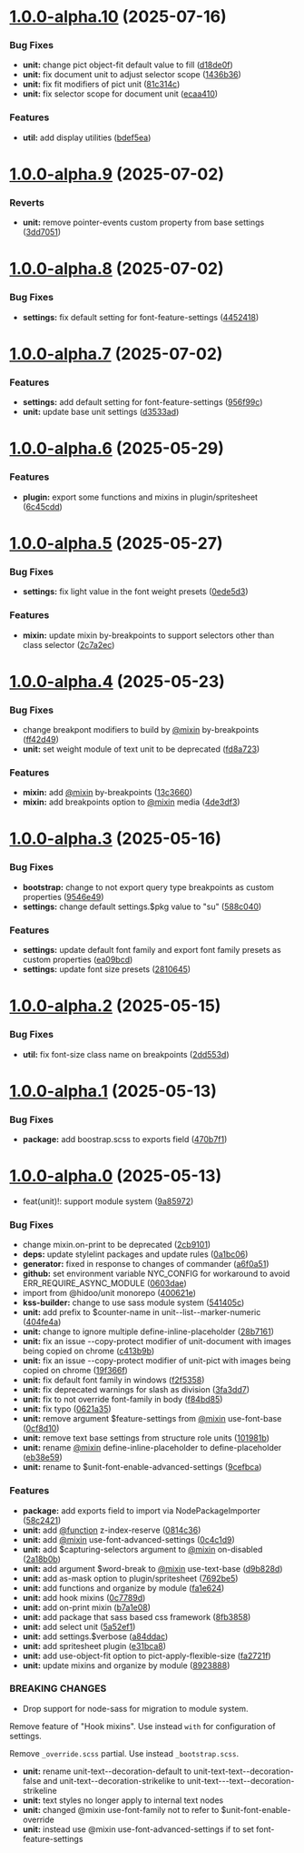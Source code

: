 # [1.0.0-alpha.10](https://github.com/hidoo/styleunit/compare/v1.0.0-alpha.9...v1.0.0-alpha.10) (2025-07-16)


### Bug Fixes

* **unit:** change pict object-fit default value to fill ([d18de0f](https://github.com/hidoo/styleunit/commit/d18de0f568fa131979e6051d8711f3abe68d77ab))
* **unit:** fix document unit to adjust selector scope ([1436b36](https://github.com/hidoo/styleunit/commit/1436b36e9a3b6bae06e92ba293b4059f9ccde147))
* **unit:** fix fit modifiers of pict unit ([81c314c](https://github.com/hidoo/styleunit/commit/81c314c800fdace635e383995d6987439ab73c88))
* **unit:** fix selector scope for document unit ([ecaa410](https://github.com/hidoo/styleunit/commit/ecaa4100575150c4dd69ac60854fb9915e2f3aac))


### Features

* **util:** add display utilities ([bdef5ea](https://github.com/hidoo/styleunit/commit/bdef5ea8c6f24d8cc456a7b3dbf6026629164325))



# [1.0.0-alpha.9](https://github.com/hidoo/styleunit/compare/v1.0.0-alpha.8...v1.0.0-alpha.9) (2025-07-02)


### Reverts

* **unit:** remove pointer-events custom property from base settings ([3dd7051](https://github.com/hidoo/styleunit/commit/3dd7051df7e5c8aa70a4044160080cbbda2a46d0))



# [1.0.0-alpha.8](https://github.com/hidoo/styleunit/compare/v1.0.0-alpha.7...v1.0.0-alpha.8) (2025-07-02)


### Bug Fixes

* **settings:** fix default setting for font-feature-settings ([4452418](https://github.com/hidoo/styleunit/commit/445241818f0f9eb4f1ad36d10ceb7c4072c54f77))



# [1.0.0-alpha.7](https://github.com/hidoo/styleunit/compare/v1.0.0-alpha.6...v1.0.0-alpha.7) (2025-07-02)


### Features

* **settings:** add default setting for font-feature-settings ([956f99c](https://github.com/hidoo/styleunit/commit/956f99ca4022e40d4d89905e6b4f967e6bb0ce96))
* **unit:** update base unit settings ([d3533ad](https://github.com/hidoo/styleunit/commit/d3533ad44722c80e49472e479363a43f0684405f))



# [1.0.0-alpha.6](https://github.com/hidoo/styleunit/compare/v1.0.0-alpha.5...v1.0.0-alpha.6) (2025-05-29)


### Features

* **plugin:** export some functions and mixins in plugin/spritesheet ([6c45cdd](https://github.com/hidoo/styleunit/commit/6c45cddb8dc767c35767a3adffff1fb99df187fe))



# [1.0.0-alpha.5](https://github.com/hidoo/styleunit/compare/v1.0.0-alpha.4...v1.0.0-alpha.5) (2025-05-27)


### Bug Fixes

* **settings:** fix light value in the font weight presets ([0ede5d3](https://github.com/hidoo/styleunit/commit/0ede5d3d17c3bd2bcbc8e1406f785267328ba280))


### Features

* **mixin:** update mixin by-breakpoints to support selectors other than class selector ([2c7a2ec](https://github.com/hidoo/styleunit/commit/2c7a2ec1c051bd807815b0f1089099533e0febf3))



# [1.0.0-alpha.4](https://github.com/hidoo/styleunit/compare/v1.0.0-alpha.3...v1.0.0-alpha.4) (2025-05-23)


### Bug Fixes

* change breakpont modifiers to build by [@mixin](https://github.com/mixin) by-breakpoints ([ff42d49](https://github.com/hidoo/styleunit/commit/ff42d492054b77f2c1defbf8adbc2e292144b8c7))
* **unit:** set weight module of text unit to be deprecated ([fd8a723](https://github.com/hidoo/styleunit/commit/fd8a723986f9afaf46475e86d70ec9af3dedefb2))


### Features

* **mixin:** add [@mixin](https://github.com/mixin) by-breakpoints ([13c3660](https://github.com/hidoo/styleunit/commit/13c36607114c1345fa070be8255140570e366d61))
* **mixin:** add breakpoints option to [@mixin](https://github.com/mixin) media ([4de3df3](https://github.com/hidoo/styleunit/commit/4de3df32b69ca388972407d23944ccadc1ea73c8))



# [1.0.0-alpha.3](https://github.com/hidoo/styleunit/compare/v1.0.0-alpha.2...v1.0.0-alpha.3) (2025-05-16)


### Bug Fixes

* **bootstrap:** change to not export query type breakpoints as custom properties ([9546e49](https://github.com/hidoo/styleunit/commit/9546e4944c7d6628a4946c2b3ba2caf62e3c971e))
* **settings:** change default settings.$pkg value to "su" ([588c040](https://github.com/hidoo/styleunit/commit/588c040b96b0fe015b1abe06a1d4b6e8487df7d3))


### Features

* **settings:** update default font family and export font family presets as custom properties ([ea09bcd](https://github.com/hidoo/styleunit/commit/ea09bcd50635da4c7ffb1bdb3d508ef0abb2ed87))
* **settings:** update font size presets ([2810645](https://github.com/hidoo/styleunit/commit/281064509dedd4d4ecc76967ffeb9006d3dd36a8))



# [1.0.0-alpha.2](https://github.com/hidoo/styleunit/compare/v1.0.0-alpha.1...v1.0.0-alpha.2) (2025-05-15)


### Bug Fixes

* **util:** fix font-size class name on breakpoints ([2dd553d](https://github.com/hidoo/styleunit/commit/2dd553dac198c27b5d9db116429da3a9f78112b7))



# [1.0.0-alpha.1](https://github.com/hidoo/styleunit/compare/v1.0.0-alpha.0...v1.0.0-alpha.1) (2025-05-13)


### Bug Fixes

* **package:** add boostrap.scss to exports field ([470b7f1](https://github.com/hidoo/styleunit/commit/470b7f19bf45937e7dd83afe7b0793f41b530ddd))



# [1.0.0-alpha.0](https://github.com/hidoo/styleunit/compare/8fb38588f1e50db23d3bd967b54e69939bd83374...v1.0.0-alpha.0) (2025-05-13)


* feat(unit)!: support module system ([9a85972](https://github.com/hidoo/styleunit/commit/9a85972b6be2cc7c52accc3bf94b8244c6546d8c))


### Bug Fixes

* change mixin.on-print to be deprecated ([2cb9101](https://github.com/hidoo/styleunit/commit/2cb91016d3ac2404329125b862d51cdfed95776b))
* **deps:** update stylelint packages and update rules ([0a1bc06](https://github.com/hidoo/styleunit/commit/0a1bc06f8eca65c0f83b141b1aa8eba0801d1fe0))
* **generator:** fixed in response to changes of commander ([a6f0a51](https://github.com/hidoo/styleunit/commit/a6f0a51d9bc3fa799092f1c72010e1da5da0bf94))
* **github:** set environment variable NYC_CONFIG for workaround to avoid ERR_REQUIRE_ASYNC_MODULE ([0603dae](https://github.com/hidoo/styleunit/commit/0603dae82f55cd797b416b8d75e76ba9ad24f16d))
* import from @hidoo/unit monorepo ([400621e](https://github.com/hidoo/styleunit/commit/400621e137f0a3d1b8e34b1e39aad81d56eb997e))
* **kss-builder:** change to use sass module system ([541405c](https://github.com/hidoo/styleunit/commit/541405c8501ff98c40685a3c7f6bb3481b40b0c6))
* **unit:** add prefix to $counter-name in unit--list--marker-numeric ([404fe4a](https://github.com/hidoo/styleunit/commit/404fe4a28ddd9db858f0948ba4f9a8482ebaaf9f))
* **unit:** change to ignore multiple define-inline-placeholder ([28b7161](https://github.com/hidoo/styleunit/commit/28b716157bdfc940a9fa564c2a539e1f7db9831f))
* **unit:** fix an issue --copy-protect modifier of unit-document with images being copied on chrome ([c413b9b](https://github.com/hidoo/styleunit/commit/c413b9b2b3f0effce37461e15efeea2fe10dfddd))
* **unit:** fix an issue --copy-protect modifier of unit-pict with images being copied on chrome ([19f366f](https://github.com/hidoo/styleunit/commit/19f366f87d70fded5a75f135cfec107cd5e3dd0b))
* **unit:** fix default font family in windows ([f2f5358](https://github.com/hidoo/styleunit/commit/f2f5358839769e016095cdb17e61ee0aa17c6ecd))
* **unit:** fix deprecated warnings for slash as division ([3fa3dd7](https://github.com/hidoo/styleunit/commit/3fa3dd75e332dd990efc2df35e8e4457be15fa9b))
* **unit:** fix to not override font-family in body ([f84bd85](https://github.com/hidoo/styleunit/commit/f84bd85ca69e08fbe2009839ca06597a2e4d5cc6))
* **unit:** fix typo ([0621a35](https://github.com/hidoo/styleunit/commit/0621a356de465f65935e22fb2dd7286fc0419294))
* **unit:** remove argument $feature-settings from [@mixin](https://github.com/mixin) use-font-base ([0cf8d10](https://github.com/hidoo/styleunit/commit/0cf8d10b8aeb40729f6a0ce1fd3fdbf40410e6eb))
* **unit:** remove text base settings from structure role units ([101981b](https://github.com/hidoo/styleunit/commit/101981b83b3b2ce2b58dda82657f7fa720d570bc))
* **unit:** rename [@mixin](https://github.com/mixin) define-inline-placeholder to define-placeholder ([eb38e59](https://github.com/hidoo/styleunit/commit/eb38e59fd8592d6d75081527d1d17ffc4123aeab))
* **unit:** rename to $unit-font-enable-advanced-settings ([9cefbca](https://github.com/hidoo/styleunit/commit/9cefbcad1705ed66403e7d8168b6631759792d84))


### Features

* **package:** add exports field to import via NodePackageImporter ([58c2421](https://github.com/hidoo/styleunit/commit/58c2421c211d0d1cdd21427354fa91c63105bfec))
* **unit:** add [@function](https://github.com/function) z-index-reserve ([0814c36](https://github.com/hidoo/styleunit/commit/0814c36c257fe650bb4f13ea9680c503af7cfdf6))
* **unit:** add [@mixin](https://github.com/mixin) use-font-advanced-settings ([0c4c1d9](https://github.com/hidoo/styleunit/commit/0c4c1d94323fe7224172536b5dad3bd6a69eca9b))
* **unit:** add $capturing-selectors argument to [@mixin](https://github.com/mixin) on-disabled ([2a18b0b](https://github.com/hidoo/styleunit/commit/2a18b0b8ec4866b58cf1f62138dd9b9912f58663))
* **unit:** add argument $word-break to [@mixin](https://github.com/mixin) use-text-base ([d9b828d](https://github.com/hidoo/styleunit/commit/d9b828dec2be2ec407db456dc991e65076caa0c8))
* **unit:** add as-mask option to plugin/spritesheet ([7692be5](https://github.com/hidoo/styleunit/commit/7692be5b11e0ae5bc57dcd9b1506acbb38631377))
* **unit:** add functions and organize by module ([fa1e624](https://github.com/hidoo/styleunit/commit/fa1e6242c24688da910517ba9b0a329618e914e5))
* **unit:** add hook mixins ([0c7789d](https://github.com/hidoo/styleunit/commit/0c7789def1f7844e1de963913d426e49dc8e5995))
* **unit:** add on-print mixin ([b7a1e08](https://github.com/hidoo/styleunit/commit/b7a1e08c543dc786e9911d5c9a857f00c64f22a4))
* **unit:** add package that sass based css framework ([8fb3858](https://github.com/hidoo/styleunit/commit/8fb38588f1e50db23d3bd967b54e69939bd83374))
* **unit:** add select unit ([5a52ef1](https://github.com/hidoo/styleunit/commit/5a52ef1d8dd5bf837fe35d95d3f288b811be4ab2))
* **unit:** add settings.$verbose ([a84ddac](https://github.com/hidoo/styleunit/commit/a84ddac46c4ffda20c72c36aafbc27c1ef203dd5))
* **unit:** add spritesheet plugin ([e31bca8](https://github.com/hidoo/styleunit/commit/e31bca808cd59f337508c04ef7904c4f989d2c6b))
* **unit:** add use-object-fit option to pict-apply-flexible-size ([fa2721f](https://github.com/hidoo/styleunit/commit/fa2721fa9a88333d9a86df683532c8b3a4f8f746))
* **unit:** update mixins and organize by module ([8923888](https://github.com/hidoo/styleunit/commit/8923888802fcc53a4849c6705e4da15d2245c337))


### BREAKING CHANGES

*   Drop support for node-sass for migration to module system.

  Remove feature of "Hook mixins". Use instead `with` for configuration of settings.

  Remove `_override.scss` partial. Use instead `_bootstrap.scss`.
* **unit:** rename unit-text--decoration-default to unit-text-text--decoration-false and unit-text--decoration-strikelike to unit-text---text--decoration-strikeline
* **unit:** text styles no longer apply to internal text nodes
* **unit:** changed @mixin use-font-family not to refer to $unit-font-enable-override
* **unit:** instead use @mixin use-font-advanced-settings if to set font-feature-settings



